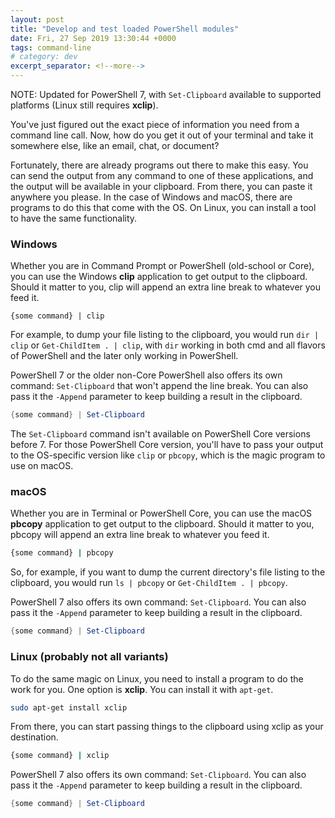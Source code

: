 ```yaml
---
layout: post
title: "Develop and test loaded PowerShell modules"
date: Fri, 27 Sep 2019 13:30:44 +0000
tags: command-line
# category: dev
excerpt_separator: <!--more-->
---
```


NOTE: Updated for PowerShell 7, with `Set-Clipboard` available to supported platforms (Linux still requires **xclip**).

You've just figured out the exact piece of information you need from a command line call. Now, how do you get it out of your terminal and take it somewhere else, like an email, chat, or document?

Fortunately, there are already programs out there to make this easy. You can send the output from any command to one of these applications, and the output will be available in your clipboard. From there, you can paste it anywhere you please. In the case of Windows and macOS, there are programs to do this that come with the OS. On Linux, you can install a tool to have the same functionality.

<!--more-->

### Windows

Whether you are in Command Prompt or PowerShell (old-school or Core), you can use the Windows **clip** application to get output to the clipboard. Should it matter to you, clip will append an extra line break to whatever you feed it.

```command
{some command} | clip
```

For example, to dump your file listing to the clipboard, you would run `dir | clip` or `Get-ChildItem . | clip`, with `dir` working in both cmd and all flavors of PowerShell and the later only working in PowerShell.

PowerShell 7 or the older non-Core PowerShell also offers its own command: `Set-Clipboard` that won't append the line break. You can also pass it the `-Append` parameter to keep building a result in the clipboard.

```powershell
{some command} | Set-Clipboard
```

The `Set-Clipboard` command isn't available on PowerShell Core versions before 7. For those PowerShell Core version, you'll have to pass your output to the OS-specific version like `clip` or `pbcopy`, which is the magic program to use on macOS.

### macOS

Whether you are in Terminal or PowerShell Core, you can use the macOS **pbcopy** application to get output to the clipboard. Should it matter to you, pbcopy will append an extra line break to whatever you feed it.

```bash
{some command} | pbcopy
```

So, for example, if you want to dump the current directory's file listing to the clipboard, you would run `ls | pbcopy` or `Get-ChildItem . | pbcopy`.

PowerShell 7 also offers its own command: `Set-Clipboard`. You can also pass it the `-Append` parameter to keep building a result in the clipboard.

```powershell
{some command} | Set-Clipboard
```

### Linux (probably not all variants)

To do the same magic on Linux, you need to install a program to do the work for you. One option is **xclip**. You can install it with `apt-get`.

```bash
sudo apt-get install xclip
```

From there, you can start passing things to the clipboard using xclip as your destination.

```bash
{some command} | xclip
```

PowerShell 7 also offers its own command: `Set-Clipboard`. You can also pass it the `-Append` parameter to keep building a result in the clipboard.

```powershell
{some command} | Set-Clipboard
```

